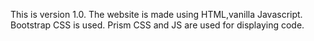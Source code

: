 This is version 1.0. The website is made using HTML,vanilla Javascript. Bootstrap CSS is used. Prism CSS and JS are used for displaying code.